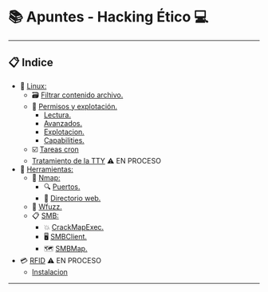 # 📚 Apuntes - Hacking Ético 💻
***
## 📋 Indice 
- 📜 [Linux:](https://github.com/w0lfst/Apuntes/tree/main/Linux)
    - 🗃️ [Filtrar contenido archivo.](https://github.com/w0lfst/Apuntes-Hacking-Etico/blob/main/Linux/Filtrar%20contenido%20archivo.md#filtrar-contenido-arhivo)
    - 🔐 [Permisos y explotación.](https://github.com/w0lfst/Apuntes-Hacking-Etico/blob/main/Linux/Permisos.md#lectura-de-permisos)
        - [Lectura.](https://github.com/w0lfst/Apuntes-Hacking-Etico/blob/main/Linux/Permisos.md#lectura-de-permisos)  
        - [Avanzados.](https://github.com/w0lfst/Apuntes-Hacking-Etico/blob/main/Linux/Permisos.md#permisos-avanzados)
        - [Explotacion.](https://github.com/w0lfst/Apuntes-Hacking-Etico/blob/main/Linux/Permisos.md#explotaci%C3%B3n-permisos-suid)
        - [Capabilities.](https://github.com/w0lfst/Apuntes-Hacking-Etico/blob/main/Linux/Permisos.md#capabilities)  
    - ☑️ [Tareas cron](https://github.com/w0lfst/Apuntes-Hacking-Etico/blob/main/Linux/Tareas%20cron.md#%EF%B8%8F-proximamente)
    - [Tratamiento de la TTY](https://github.com/w0lfst/Apuntes-Hacking-Etico/blob/main/Linux/tty.md#%EF%B8%8F-en-proceso) ⚠️ EN PROCESO
- 🧰 [Herramientas:]()
    - 👀 [Nmap:](https://github.com/w0lfst/Apuntes/tree/main/nmap)
        - 🔍 [Puertos.](https://github.com/w0lfst/Apuntes/blob/main/nmap/Escaneo%20de%20puertos.md#escanear-puertos)
        - 📂 [Directorio web.](https://github.com/w0lfst/Apuntes/blob/main/nmap/Escaneo%20directorio%20web.md#directorio-web)
    - 🐙 [Wfuzz.](https://github.com/w0lfst/Apuntes-Hacking-Etico/blob/main/wfuzz/wfuzz.md#wfuzz)
    - 📋 [SMB:](https://github.com/w0lfst/Apuntes/tree/main/Samba)
        - 💥 [CrackMapExec.](https://github.com/w0lfst/Apuntes/blob/main/Samba/CrackMapExec.md#crackmapexec-o-cme-)
        - 🖥️ [SMBClient.](https://github.com/w0lfst/Apuntes/blob/main/Samba/SMBClient.md#smbclient)
        - 🗺️ [SMBMap.](https://github.com/w0lfst/Apuntes/blob/main/Samba/SMBMap.md#smbmap)
- 💳 [RFID](https://github.com/w0lfst/Apuntes-Hacking-Etico/tree/main/RFID) ⚠️ EN PROCESO
    - [Instalacion](https://github.com/w0lfst/Apuntes-Hacking-Etico/blob/main/RFID/proxmark.md#%EF%B8%8F-en-proceso)    
***

